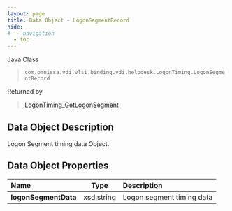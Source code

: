 ```yaml
---
layout: page
title: Data Object - LogonSegmentRecord
hide:
#  - navigation
  - toc
---
```






Java Class
> `com.omnissa.vdi.vlsi.binding.vdi.helpdesk.LogonTiming.LogonSegmentRecord`

Returned by
> [LogonTiming_GetLogonSegment](vdi.helpdesk.LogonTiming.md#getLogonSegment)


## Data Object Description

Logon Segment timing data Object.

## Data Object Properties

 Name | Type | Description
:---|:---:|:---
**logonSegmentData**|  xsd:string|  Logon segment timing data


 
